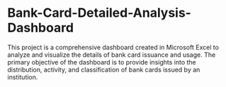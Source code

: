 # Bank-Card-Detailed-Analysis-Dashboard
This project is a comprehensive dashboard created in Microsoft Excel to analyze and visualize the details of bank card issuance and usage. The primary objective of the dashboard is to provide insights into the distribution, activity, and classification of bank cards issued by an institution.
